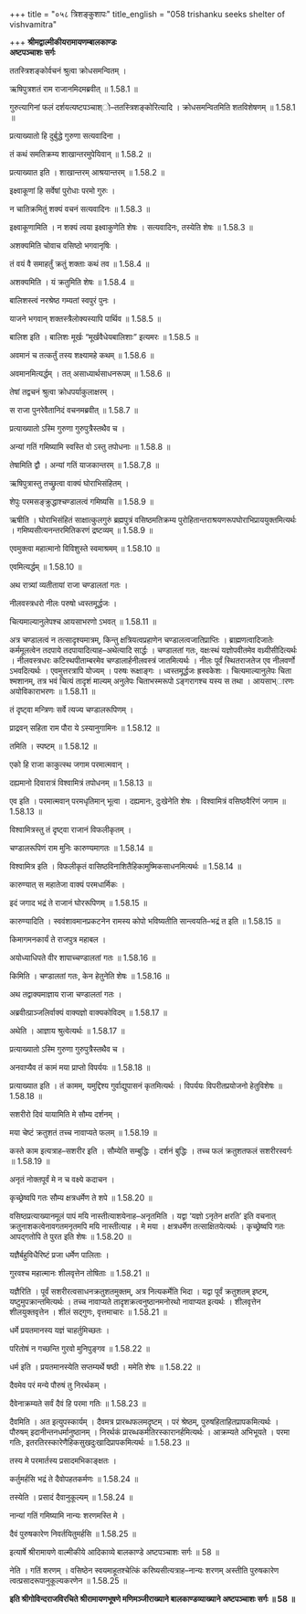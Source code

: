 +++
title = "०५८ त्रिशङ्कुशापः"
title_english = "058 trishanku seeks shelter of vishvamitra"

+++
**श्रीमद्वाल्मीकीयरामायणम्बालकाण्डः  
अष्टपञ्चाशः सर्गः**

ततस्त्रिशङ्कोर्वचनं श्रुत्वा क्रोधसमन्वितम् ।

ऋषिपुत्रशतं राम राजानमिदमब्रवीत् ॥ 1.58.1 ॥

गुरुत्यागिनां फलं दर्शयत्यष्टपञ्चाश्ो–ततस्त्रिशङ्कोरित्यादि । क्रोधसमन्वितमिति शतविशेषणम् ॥ 1.58.1 ॥

प्रत्याख्यातो हि दुर्बुद्धे गुरुणा सत्यवादिना ।

तं कथं समतिक्रम्य शाखान्तरमुपेयिवान् ॥ 1.58.2 ॥

प्रत्याख्यात इति । शाखान्तरम् आश्रयान्तरम् ॥ 1.58.2 ॥

इक्ष्वाकूणां हि सर्वेषां पुरोधाः परमो गुरुः ।

न चातिक्रमितुं शक्यं वचनं सत्यवादिनः ॥ 1.58.3 ॥

इक्ष्वाकूणामिति । न शक्यं त्वया इक्ष्वाकुणेति शेषः । सत्यवादिनः, तस्येति शेषः ॥ 1.58.3 ॥

अशक्यमिति चोवाच वसिष्ठो भगवानृषिः ।

तं वयं वै समाहर्तुं क्रतुं शक्ताः कथं तव ॥ 1.58.4 ॥

अशक्यमिति । यं क्रतुमिति शेषः ॥ 1.58.4 ॥

बालिशस्त्वं नरश्रेष्ठ गम्यतां स्वपुरं पुनः ।

याजने भगवान् शक्तस्त्रैलोक्यस्यापि पार्थिव ॥ 1.58.5 ॥

बालिश इति । बालिशः मूर्खः “मूर्खवैधेयबालिशाः” इत्यमरः ॥ 1.58.5 ॥

अवमानं च तत्कर्तुं तस्य शक्ष्यामहे कथम् ॥ 1.58.6 ॥

अवमानमित्यर्द्धम् । तत् असाध्यार्थसाधनरूपम् ॥ 1.58.6 ॥

तेषां तद्वचनं श्रुत्वा क्रोधपर्याकुलाक्षरम् ।

स राजा पुनरेवैतानिदं वचनमब्रवीत् ॥ 1.58.7 ॥

प्रत्याख्यातो ऽस्मि गुरुणा गुरुपुत्रैस्तथैव च ।

अन्यां गतिं गमिष्यामि स्वस्ति वो ऽस्तु तपोधनाः ॥ 1.58.8 ॥

तेषामिति द्वौ । अन्यां गतिं याजकान्तरम् ॥ 1.58.7,8 ॥

ऋषिपुत्रास्तु तच्छ्रुत्वा वाक्यं घोराभिसंहितम् ।

शेपुः परमसङ्क्रुद्धाश्चण्डालत्वं गमिष्यसि ॥ 1.58.9 ॥

ऋषीति । घोराभिसंहितं साक्षात्कुलगुरुं ब्रह्मपुत्रं वसिष्ठमतिक्रम्य पुरोहितान्तराश्रयणरूपघोराभिप्राययुक्तमित्यर्थः । गमिष्यसीत्यनन्तरमितिकरणं द्रष्टव्यम् ॥ 1.58.9 ॥

एवमुक्त्वा महात्मानो विविशुस्ते स्वमाश्रमम् ॥ 1.58.10 ॥

एवमित्यर्द्धम् ॥ 1.58.10 ॥

अथ रात्र्यां व्यतीतायां राजा चण्डालतां गतः ।

नीलवस्त्रधरो नीलः परुषो ध्वस्तमूर्द्धजः ।

चित्यमाल्यानुलेपश्च आयसाभरणो ऽभवत् ॥ 1.58.11 ॥

अत्र चण्डालत्वं न तत्सादृश्यमात्रम्, किन्तु क्षत्रियत्वप्रहाणेन चण्डालत्वजातिप्राप्तिः । ब्राह्मणत्वादिजातेः कर्ममूलत्वेन तदपाये तदपायादित्याह–अथेत्यादि सार्द्धः । चण्डालतां गतः, वक्षःस्थं यज्ञोपवीतमेव वध्र्यीसीदित्यर्थः । नीलवस्त्रधरः कटिस्थपीताम्बरमेव चण्डालार्हनीलवस्त्रं जातमित्यर्थः । नीलः पूर्वं स्थितराजतेज एव नीलवर्णो ऽभवदित्यर्थः । एवमुत्तरत्रापि योज्यम् । परुषः रूक्षाङ्गः । ध्वस्तमूर्द्धजः ह्रस्वकेशः । चित्यमाल्यानुलेपः चिता श्मशानम्, तत्र भवं चित्यं तादृशं माल्यम् अनुलेपः चिताभस्मरूपो ऽङ्गरागश्च यस्य स तथा । आयसाभ्ारणः अयोविकाराभरणः ॥ 1.58.11 ॥

तं दृष्ट्वा मन्त्रिणः सर्वे त्यज्य चण्डालरूपिणम् ।

प्राद्रवन् सहिता राम पौरा ये ऽस्यानुगामिनः ॥ 1.58.12 ॥

तमिति । स्पष्टम् ॥ 1.58.12 ॥

एको हि राजा काकुत्स्थ जगाम परमात्मवान् ।

दह्यमानो दिवारात्रं विश्वामित्रं तपोधनम् ॥ 1.58.13 ॥

एव इति । परमात्मवान् परमधृतिमान् भूत्वा । दह्यमानः, दुःखेनेति शेषः । विश्वामित्रं वसिष्ठवैरिणं जगाम ॥ 1.58.13 ॥

विश्वामित्रस्तु तं दृष्ट्वा राजानं विफलीकृतम् ।

चण्डालरूपिणं राम मुनिः कारुण्यमागतः ॥ 1.58.14 ॥

विश्वामित्र इति । विफलीकृतं वासिष्ठविनाशितैहिकामुष्मिकसाधनमित्यर्थः ॥ 1.58.14 ॥

कारुण्यात् स महातेजा वाक्यं परमधार्मिकः ।

इदं जगाद भद्रं ते राजानं घोररूपिणम् ॥ 1.58.15 ॥

कारुण्यादिति । स्ववंशावमानप्रकटनेन रामस्य कोपो भविष्यतीति सान्त्वयति–भद्रं त इति ॥ 1.58.15 ॥

किमागमनकार्यं ते राजपुत्र महाबल ।

अयोध्याधिपते वीर शापाच्चण्डालतां गतः ॥ 1.58.16 ॥

किमिति । चण्डालतां गतः, केन हेतुनेति शेषः ॥ 1.58.16 ॥

अथ तद्वाक्यमाज्ञाय राजा चण्डालतां गतः ।

अब्रवीत्प्राञ्जलिर्वाक्यं वाक्यज्ञो वाक्यकोविदम् ॥ 1.58.17 ॥

अथेति । आज्ञाय श्रुत्वेत्यर्थः ॥ 1.58.17 ॥

प्रत्याख्यातो ऽस्मि गुरुणा गुरुपुत्रैस्तथैव च ।

अनवाप्यैव तं कामं मया प्राप्तो विपर्ययः ॥ 1.58.18 ॥

प्रत्याख्यात इति । तं कामम्, यमुद्दिश्य गुर्वाद्युपासनं कृतमित्यर्थः । विपर्ययः विपरीतप्रयोजनो हेतुविशेषः ॥ 1.58.18 ॥

सशरीरो दिवं यायामिति मे सौम्य दर्शनम् ।

मया चेष्टं क्रतुशतं तच्च नावाप्यते फलम् ॥ 1.58.19 ॥

कस्ते काम इत्यत्राह–सशरीर इति । सौम्येति सम्बुद्धिः । दर्शनं बुद्धिः । तच्च फलं क्रतुशतफलं सशरीरस्वर्गः ॥ 1.58.19 ॥

अनृतं नोक्तपूर्वं मे न च वक्ष्ये कदाचन ।

कृच्छ्रेष्वपि गतः सौम्य क्षत्रधर्मेण ते शपे ॥ 1.58.20 ॥

वसिष्ठप्रत्याख्यानमूलं पापं मयि नास्तीत्याशयेनाह–अनृतमिति । यद्वा ‘यज्ञो ऽनृतेन क्षरति’ इति वचनात् क्रतुनाशकत्वेनावगतमनृतमपि मयि नास्तीत्याह । मे मया । क्षत्रधर्मेण तत्साक्षितयेत्यर्थः । कृच्छ्रेष्वपि गतः आपद्गतोपि ते पुरत इति शेषः ॥ 1.58.20 ॥

यज्ञैर्बहुविधैरिष्टं प्रजा धर्मेण पालिताः ।

गुरवश्च महात्मानः शीलवृत्तेन तोषिताः ॥ 1.58.21 ॥

यज्ञैरिति । पूर्वं सशरीरत्वसाधनक्रतुशतमुक्तम्, अत्र नित्यकर्मेति भिदा । यद्वा पूर्वं क्रतुशतम् इष्टम्, यष्टुमुपक्रान्तमित्यर्थः । तच्च नावाप्यते तादृशक्रत्वनुष्ठानमनोरथो नावाप्यत इत्यर्थः । शीलवृत्तेन शीलयुक्तवृत्तेन । शीलं सद्गुणः, वृत्तमाचारः ॥ 1.58.21 ॥

धर्मे प्रयतमानस्य यज्ञं चाहर्तुमिच्छतः ।

परितोषं न गच्छन्ति गुरवो मुनिपुङ्गव ॥ 1.58.22 ॥

धर्म इति । प्रयतमानस्येति सप्तम्यर्थे षष्ठी । ममेति शेषः ॥ 1.58.22 ॥

दैवमेव परं मन्ये पौरुषं तु निरर्थकम् ।

दैवेनाक्रम्यते सर्वं दैवं हि परमा गतिः ॥ 1.58.23 ॥

दैवमिति । अत इत्युपस्कार्यम् । दैवमत्र प्रारब्धफलमदृष्टम् । परं श्रेष्ठम्, पुरुषहिताहितप्रापकमित्यर्थः । पौरुषम् इदानीन्तनधर्मानुष्ठानम् । निरर्थकं प्रारब्धकर्मतिरस्कारानर्हमित्यर्थः । आक्रम्यते अभिभूयते । परमा गतिः, इतरतिरस्कारेणैहिकसुखदुःखादिप्रापकमित्यर्थः ॥ 1.58.23 ॥

तस्य मे परमार्तस्य प्रसादमभिकाङ्क्षतः ।

कर्तुमर्हसि भद्रं ते दैवोपहतकर्मणः ॥ 1.58.24 ॥

तस्येति । प्रसादं दैवानुकूल्यम् ॥ 1.58.24 ॥

नान्यां गतिं गमिष्यामि नान्यः शरणमस्ति मे ।

दैवं पुरुषकारेण निवर्तयितुमर्हसि ॥ 1.58.25 ॥

इत्यार्षे श्रीरामायणे वाल्मीकीये आदिकाव्ये बालकाण्डे अष्टपञ्चाशः सर्गः ॥ 58 ॥

नेति । गतिं शरणम् । वसिष्ठेन स्वयमाहूतश्चेत्किं करिष्यसीत्यत्राह–नान्यः शरणम् अस्तीति पुरुषकारेण त्वत्प्रसादरूपानुकूल्यकरणेन ॥ 1.58.25 ॥

**इति श्रीगोविन्दराजविरचिते श्रीरामायणभूषणे मणिमञ्जीराख्याने बालकाण्डव्याख्याने अष्टपञ्चाशः सर्गः ॥ 58 ॥**
